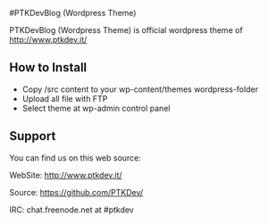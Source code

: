 #PTKDevBlog (Wordpress Theme)

PTKDevBlog (Wordpress Theme) is official wordpress theme of http://www.ptkdev.it/

## How to Install

- Copy /src content to your wp-content/themes wordpress-folder
- Upload all file with FTP
- Select theme at wp-admin control panel


## Support

You can find us on this web source:

WebSite: http://www.ptkdev.it/

Source: https://github.com/PTKDev/

IRC: chat.freenode.net at #ptkdev
